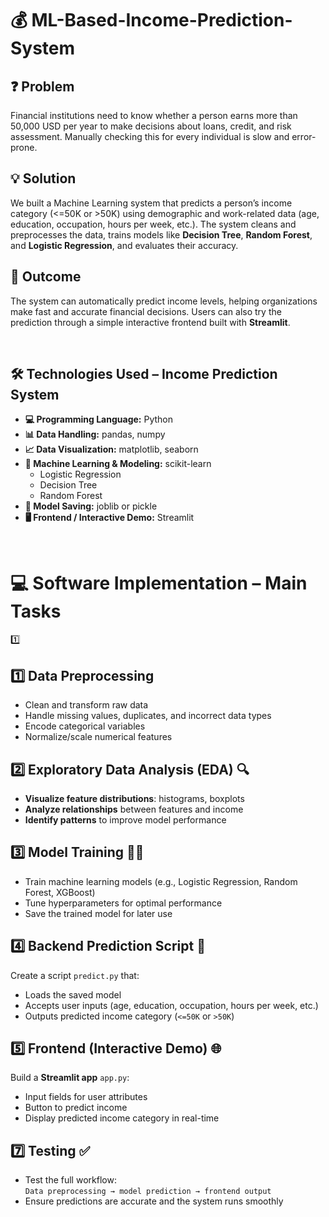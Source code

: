 # 💰 ML-Based-Income-Prediction-System

## ❓ Problem
Financial institutions need to know whether a person earns more than 50,000 USD per year to make decisions about loans, credit, and risk assessment. Manually checking this for every individual is slow and error-prone.

## 💡 Solution
We built a Machine Learning system that predicts a person’s income category (<=50K or >50K) using demographic and work-related data (age, education, occupation, hours per week, etc.). The system cleans and preprocesses the data, trains models like **Decision Tree**, **Random Forest**, and **Logistic Regression**, and evaluates their accuracy.

## 🎯 Outcome
The system can automatically predict income levels, helping organizations make fast and accurate financial decisions. Users can also try the prediction through a simple interactive frontend built with **Streamlit**.

<br>

## 🛠 Technologies Used – Income Prediction System

- **💻 Programming Language:** Python
- **📊 Data Handling:** pandas, numpy
- **📈 Data Visualization:** matplotlib, seaborn
- **🤖 Machine Learning & Modeling:** scikit-learn
  - Logistic Regression
  - Decision Tree
  - Random Forest
- **💾 Model Saving:** joblib or pickle
- **🖥 Frontend / Interactive Demo:** Streamlit

<br>

# 💻 Software Implementation – Main Tasks
1️⃣
## 1️⃣ Data Preprocessing
- Clean and transform raw data
- Handle missing values, duplicates, and incorrect data types
- Encode categorical variables
- Normalize/scale numerical features

## 2️⃣ Exploratory Data Analysis (EDA) 🔍
- **Visualize feature distributions**: histograms, boxplots  
- **Analyze relationships** between features and income  
- **Identify patterns** to improve model performance  

## 3️⃣ Model Training 🏋️‍♂️
- Train machine learning models (e.g., Logistic Regression, Random Forest, XGBoost)  
- Tune hyperparameters for optimal performance  
- Save the trained model for later use  

## 4️⃣ Backend Prediction Script 📝
Create a script `predict.py` that:  
- Loads the saved model  
- Accepts user inputs (age, education, occupation, hours per week, etc.)  
- Outputs predicted income category (`<=50K` or `>50K`)  

## 5️⃣ Frontend (Interactive Demo) 🌐
Build a **Streamlit app** `app.py`:  
- Input fields for user attributes  
- Button to predict income  
- Display predicted income category in real-time  

## 7️⃣ Testing ✅
- Test the full workflow:  
  `Data preprocessing → model prediction → frontend output`  
- Ensure predictions are accurate and the system runs smoothly
